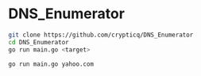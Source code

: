 # DNS_Enumerator


```bash
git clone https://github.com/crypticq/DNS_Enumerator
cd DNS_Enumerator
go run main.go <target>
```


```bash
go run main.go yahoo.com
```
